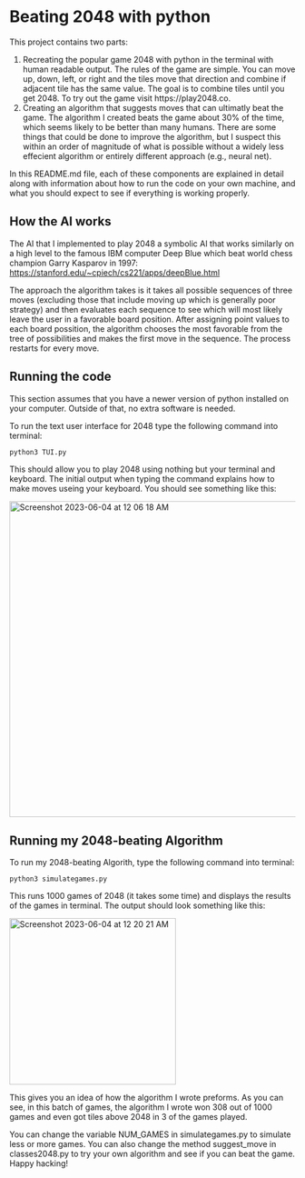 # Beating 2048 with python
This project contains two parts:
<ol>
  <li>Recreating the popular game 2048 with python in the terminal with human readable output. The rules of the game are simple. You can move up, down, left, or right and the tiles move that direction and combine if adjacent tile has the same value. The goal is to combine tiles until you get 2048. To try out the game visit https://play2048.co.</li>
  <li>
    Creating an algorithm that suggests moves that can ultimatly beat the game. The algorithm I created beats the game about 30% of the time, which seems likely to be better than many humans. There are some things that could be done to improve the algorithm, but I suspect this within an order of magnitude of what is possible without a widely less effecient algorithm or entirely different approach (e.g., neural net).
  </li>
</ol>
In this README.md file, each of these components are explained in detail along with information about how to run the code on your own machine, and what you should expect to see if everything is working properly.

## How the AI works

The AI that I implemented to play 2048 a symbolic AI that works similarly on a high level to the famous IBM computer Deep Blue which beat world chess champion Garry Kasparov in 1997: https://stanford.edu/~cpiech/cs221/apps/deepBlue.html

The approach the algorithm takes is it takes all possible sequences of three moves (excluding those that include moving up which is generally poor strategy) and then evaluates each sequence to see which will most likely leave the user in a favorable board position. After assigning point values to each board possition, the algorithm chooses the most favorable from the tree of possibilities and makes the first move in the sequence. The process restarts for every move.  

## Running the code
This section assumes that you have a newer version of python installed on your computer. Outside of that, no extra software is needed.

To run the text user interface for 2048 type the following command into terminal:

    python3 TUI.py
    
This should allow you to play 2048 using nothing but your terminal and keyboard. The initial output when typing the command explains how to make moves useing your keyboard. You should see something like this:

<img width="556" alt="Screenshot 2023-06-04 at 12 06 18 AM" src="https://github.com/zroe1/2048python/assets/114773939/e18bf0b5-4e0f-4b9a-a178-65ba7dc09f64">

## Running my 2048-beating Algorithm
To run my 2048-beating Algorith, type the following command into terminal:

    python3 simulategames.py
    
This runs 1000 games of 2048 (it takes some time) and displays the results of the games in terminal. The output should look something like this:

<img width="293" alt="Screenshot 2023-06-04 at 12 20 21 AM" src="https://github.com/zroe1/2048python/assets/114773939/9bbfb652-329d-4232-b2ab-278f9a39f7cc">

This gives you an idea of how the algorithm I wrote preforms. As you can see, in this batch of games, the algorithm I wrote won 308 out of 1000 games and even got tiles above 2048 in 3 of the games played.

You can change the variable NUM_GAMES in simulategames.py to simulate less or more games. You can also change the method suggest_move in classes2048.py to try your own algorithm and see if you can beat the game. Happy hacking!
